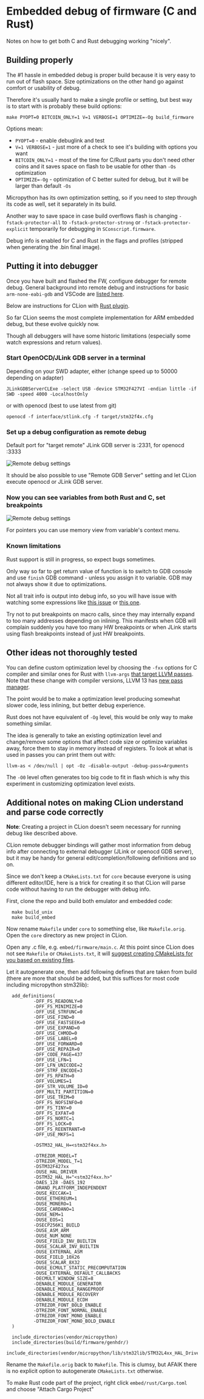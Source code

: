 # Embedded debug of firmware (C and Rust)

Notes on how to get both C and Rust debugging working "nicely".

## Building properly

The #1 hassle in embedded debug is proper build because it is very easy to run out of flash space.
Size optimizations on the other hand go against comfort or usability of debug.

Therefore it's usually hard to make a single profile or setting, but best way is to start with
is probably these build options:

    make PYOPT=0 BITCOIN_ONLY=1 V=1 VERBOSE=1 OPTIMIZE=-Og build_firmware

Options mean:

 * `PYOPT=0` - enable debuglink and test
 * `V=1 VERBOSE=1` - just more of a check to see it's building with options you want
 * `BITCOIN_ONLY=1` - most of the time for C/Rust parts you don't need other coins and it saves
   space on flash to be usable for other than `-Os` optimization
 * `OPTIMIZE=-Og` - optimization of C better suited for debug, but it will be larger than default `-Os`

Micropython has its own optimization setting, so if you need to step through its code as well,
set it separately in its build.

Another way to save space in case build overflows flash is changing `-fstack-protector-all` to
`-fstack-protector-strong` or `-fstack-protector-explicit` temporarily for debugging in
`SConscript.firmware`.

Debug info is enabled for C and Rust in the flags and profiles (stripped when generating the .bin
final image).

## Putting it into debugger

Once you have built and flashed the FW, configure debugger for remote debug.
General background into remote debug and instructions
for basic `arm-none-eabi-gdb` and VSCode are [listed here](https://docs.rust-embedded.org/debugonomicon/).

Below are instructions for CLion with [Rust plugin](https://plugins.jetbrains.com/plugin/8182-rust/docs).

So far CLion seems the most complete implementation for ARM embedded debug, but
these evolve quickly now.

Though all debuggers will have some historic limitations (especially some watch expressions
and return values).


### Start OpenOCD/JLink GDB server in a terminal

Depending on your SWD adapter, either (change speed up to 50000 depending on adapter)

    JLinkGDBServerCLExe -select USB -device STM32F427VI -endian little -if SWD -speed 4000 -LocalhostOnly

or with openocd (best to use latest from git)

    openocd -f interface/stlink.cfg -f target/stm32f4x.cfg

### Set up a debug configuration as remote debug

Default port for "target remote" JLink GDB server is :2331, for openocd :3333

![Remote debug settings](CLion_Rust_embedded_Trezor_02.png)

It should be also possible to use "Remote GDB Server" setting and let CLion execute
openocd or JLink GDB server.

### Now you can see variables from both Rust and C, set breakpoints

![Remote debug settings](CLion_Rust_embedded_Trezor_01.png)

For pointers you can use memory view from variable's context menu.

### Known limitations

Rust support is still in progress, so expect bugs sometimes.

Only way so far to get return value of function is to switch to GDB console and
use `finish` GDB command - unless you assign it to variable. GDB may not always show
it due to optimizations.

Not all trait info is output into debug info, so you will have issue with watching
some expressions like [this issue](https://github.com/rust-lang/rust/issues/66482) or
[this one](https://github.com/rust-lang/rust/issues/33014).

Try not to put breakpoints on macro calls, since they may internally expand to
too many addresses depending on inlining. This manifests when GDB will complain
suddenly you have too many HW breakpoints or when JLink starts using flash
breakpoints instead of just HW breakpoints.

## Other ideas not thoroughly tested

You can define custom optimization level by choosing the `-fxx` options for C compiler and
similar ones for Rust with `llvm-args` [that target LLVM passes](https://llvm.org/docs/Passes.html).
Note that these change with compiler versions, LLVM 13 has
[new pass manager](https://llvm.org/docs/NewPassManager.html#invoking-opt).

The point would be to make a optimization level producing somewhat slower code, less inlining,
but better debug experience.

Rust does not have equivalent of `-Og` level, this would be only way to make something similar.

The idea is generally to take an existing optimization level and change/remove some options
that affect code size or optimize variables away, force them to stay in memory instead of
registers. To look at what is used in passes you can print them out with:

    llvm-as < /dev/null | opt -Oz -disable-output -debug-pass=Arguments

The `-O0` level often generates too big code to fit in flash which is why this experiment
in customizing optimization level exists.

## Additional notes on making CLion understand and parse code correctly

**Note**: Creating a project in CLion doesn't seem necessary for running debug like described above.

CLion remote debugger bindings will gather most information from debug info after
connecting to external debugger (JLink or openocd GDB server), but it may be handy
for general edit/completion/following definitions and so on.

Since we don't keep a `CMakeLists.txt` for `core` because everyone is using different
editor/IDE, here is a trick for creating it so that CLion will parse code without having
to run the debugger with debug info.

First, clone the repo and build both emulator and embedded code:

      make build_unix
      make build_embed

Now rename `Makefile` under `core` to something else, like `Makefile.orig`. Open the
`core` directory as new project in CLion.

Open any .c file, e.g. `embed/firmware/main.c`.
At this point since CLion does not see `Makefile` or `CMakeLists.txt`, it will
[suggest creating CMakeLists for you based on existing files](https://www.jetbrains.com/help/clion/creating-new-project-from-scratch.html#example).

Let it autogenerate one, then add following defines that are taken from build
(there are more that should be added, but this suffices for most code including micropython
stm32lib):

      add_definitions(
              -DFF_FS_READONLY=0
              -DFF_FS_MINIMIZE=0
              -DFF_USE_STRFUNC=0
              -DFF_USE_FIND=0
              -DFF_USE_FASTSEEK=0
              -DFF_USE_EXPAND=0
              -DFF_USE_CHMOD=0
              -DFF_USE_LABEL=0
              -DFF_USE_FORWARD=0
              -DFF_USE_REPAIR=0
              -DFF_CODE_PAGE=437
              -DFF_USE_LFN=1
              -DFF_LFN_UNICODE=2
              -DFF_STRF_ENCODE=3
              -DFF_FS_RPATH=0
              -DFF_VOLUMES=1
              -DFF_STR_VOLUME_ID=0
              -DFF_MULTI_PARTITION=0
              -DFF_USE_TRIM=0
              -DFF_FS_NOFSINFO=0
              -DFF_FS_TINY=0
              -DFF_FS_EXFAT=0
              -DFF_FS_NORTC=1
              -DFF_FS_LOCK=0
              -DFF_FS_REENTRANT=0
              -DFF_USE_MKFS=1

              -DSTM32_HAL_H=<stm32f4xx.h>

              -DTREZOR_MODEL=T
              -DTREZOR_MODEL_T=1
              -DSTM32F427xx
              -DUSE_HAL_DRIVER
              -DSTM32_HAL_H="<stm32f4xx.h>"
              -DAES_128 -DAES_192
              -DRAND_PLATFORM_INDEPENDENT
              -DUSE_KECCAK=1
              -DUSE_ETHEREUM=1
              -DUSE_MONERO=1
              -DUSE_CARDANO=1
              -DUSE_NEM=1
              -DUSE_EOS=1
              -DSECP256K1_BUILD
              -DUSE_ASM_ARM
              -DUSE_NUM_NONE
              -DUSE_FIELD_INV_BUILTIN
              -DUSE_SCALAR_INV_BUILTIN
              -DUSE_EXTERNAL_ASM
              -DUSE_FIELD_10X26
              -DUSE_SCALAR_8X32
              -DUSE_ECMULT_STATIC_PRECOMPUTATION
              -DUSE_EXTERNAL_DEFAULT_CALLBACKS
              -DECMULT_WINDOW_SIZE=8
              -DENABLE_MODULE_GENERATOR
              -DENABLE_MODULE_RANGEPROOF
              -DENABLE_MODULE_RECOVERY
              -DENABLE_MODULE_ECDH
              -DTREZOR_FONT_BOLD_ENABLE
              -DTREZOR_FONT_NORMAL_ENABLE
              -DTREZOR_FONT_MONO_ENABLE
              -DTREZOR_FONT_MONO_BOLD_ENABLE
      )

      include_directories(vendor/micropython)
      include_directories(build/firmware/genhdr/)
      include_directories(vendor/micropython/lib/stm32lib/STM32L4xx_HAL_Driver/Inc)

Rename the `Makefile.orig` back to `Makefile`. This is clumsy, but AFAIK there is no
explicit option to autogenerate `CMakeLists.txt` otherwise.

To make Rust code part of the project, right click `embed/rust/Cargo.toml` and
choose "Attach Cargo Project"

